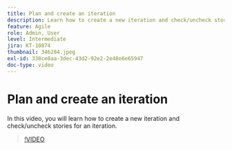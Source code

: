 ```yaml
---
title: Plan and create an iteration
description: Learn how to create a new iteration and check/uncheck stories for an iteration.
feature: Agile
role: Admin, User
level: Intermediate
jira: KT-10874
thumbnail: 346284.jpeg
exl-id: 338ce8aa-3dec-43d2-92e2-2e48e6e65947
doc-type: video
---
```

# Plan and create an iteration

In this video, you will learn how to create a new iteration and check/uncheck stories for an iteration.

>[!VIDEO](https://video.tv.adobe.com/v/346284/?quality=12&learn=on&enablevpops)
